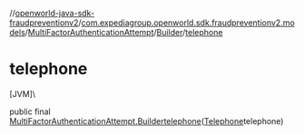//[openworld-java-sdk-fraudpreventionv2](../../../../index.md)/[com.expediagroup.openworld.sdk.fraudpreventionv2.models](../../index.md)/[MultiFactorAuthenticationAttempt](../index.md)/[Builder](index.md)/[telephone](telephone.md)

# telephone

[JVM]\

public final [MultiFactorAuthenticationAttempt.Builder](index.md)[telephone](telephone.md)([Telephone](../../-telephone/index.md)telephone)
